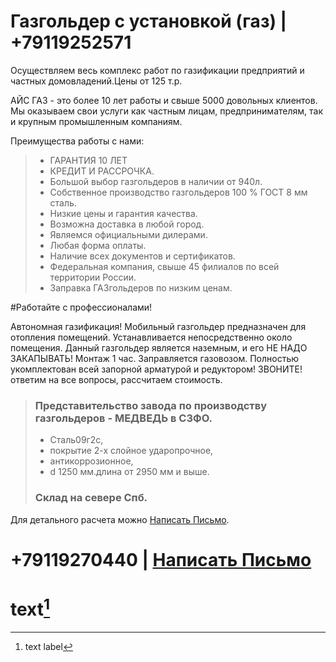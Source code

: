 # Газгольдер с установкой (газ) | +79119252571

<!-- <ul>
  {% for post in site.posts %}
    <li>
      <a href="{{ post.url }}">{{ post.title }}</a>
    </li>
  {% endfor %}
</ul> -->

Осуществляем весь комплекс работ по газификации предприятий и частных домовладений.Цены от 125 т.р.

АЙС ГАЗ - это более 10 лет работы и свыше 5000 довольных клиентов. Мы оказываем свои услуги как частным лицам, предпринимателям, так и крупным промышленным компаниям.

Преимущества работы с нами:

> -   ГАРАНТИЯ 10 ЛЕТ
> -   КРЕДИТ И РАССРОЧКА.
> -   Большой выбор газгольдеров в наличии от 940л.
> -   Собственное производство газгольдеров 100 % ГОСТ 8 мм сталь.
> -   Низкие цены и гарантия качества.
> -   Возможна доставка в любой город.
> -   Являемся официальными дилерами.
> -   Любая форма оплаты.
> -   Наличие всех документов и сертификатов.
> -   Федеральная компания, свыше 45 филиалов по всей территории России.
> -   Заправка ГАЗгольдеров по низким ценам.

#Работайте с профессионалами!

Автономная газификация! Мобильный газгольдер предназначен для отопления помещений. Устанавливается непосредственно около помещения. Данный газгольдер является наземным, и его НЕ НАДО ЗАКАПЫВАТЬ! Монтаж 1 час. Заправляется газовозом. Полностью укомплектован всей запорной арматурой и редуктором! ЗВОНИТЕ! ответим на все вопросы, рассчитаем стоимость.

> ### Представительство завода по производству газгольдеров - МЕДВЕДЬ в СЗФО.
>
> -   Сталь09г2с,
> -   покрытие 2-х слойное ударопрочное,
> -   антикоррозионное,
> -   d 1250 мм.длина от 2950 мм и выше.
>
> ### Склад на севере Спб.

Для детального расчета можно [Написать Письмо](mailto:ice@ice07.ru).

# +79119270440 | [Написать Письмо](mailto:ice@ice07.ru)

# text[^1]

[^1]: text label
